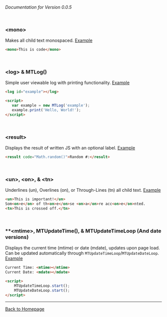 *Documentation for Version 0.0.5*

<br>

### **\<mono\>**
Makes all child text monospaced. [Example](../e/mono.html)
```html
<mono>This is code</mono>
```

<br>

### **\<log\>** & **MTLog()**
Simple user viewable log with printing functionality. [Example](../e/log.html)
```html
<log id="example"></log>

<script>
   var example = new MTLog('example');
   example.print('Hello, World!');
</script>
```

<br>

### **\<result\>**
Displays the result of written JS with an optional label. [Example](../e/result.html)
```html
<result code="Math.random()">Random #:</result>
```

<br>

### **\<un\>**, **\<on\>**, & **\<tn\>**
Underlines (un), Overlines (on), or Through-Lines (tn) all child text. [Example](../e/unontn.html)
```html
<un>This is important!</un>
Som<on>e</on> of th<on>e</on>se <on>a</on>re acc<on>e</on>nted.
<tn>This is crossed off.</tn>
```

<br>

### **\<mtime\>, MTUpdateTime(), & MTUpdateTimeLoop (And date versions)
Displays the current time (mtime) or date (mdate), updates upon page load. Can be updated automatically through `MTUpdateTimeLoop`/`MTUpdateDateLoop`. [Example](../e/mtimedate.html)
```html
Current Time: <mtime></mtime>
Current Date: <mdate></mdate>

<script>
    MTUpdateTimeLoop.start();
    MTUpdateDateLoop.start();
</script>
```

----------------------
[Back to Homepage](..)